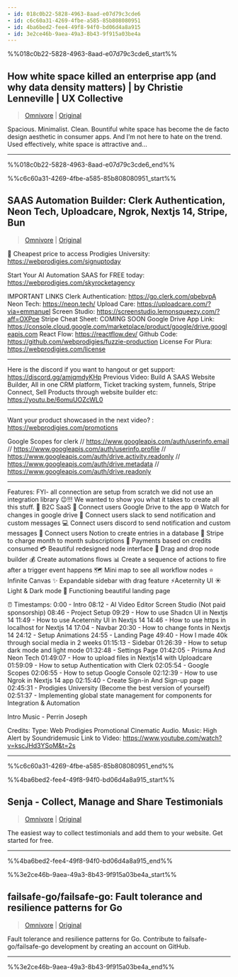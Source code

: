 ```yaml
---
- id: 018c0b22-5828-4963-8aad-e07d79c3cde6
- id: c6c60a31-4269-4fbe-a585-85b808080951
- id: 4ba6bed2-fee4-49f8-94f0-bd06d4a8a915
- id: 3e2ce46b-9aea-49a3-8b43-9f915a03be4a
---
```


%%018c0b22-5828-4963-8aad-e07d79c3cde6_start%%
## How white space killed an enterprise app (and why data density matters) | by Christie Lenneville | UX Collective
> [Omnivore](https://omnivore.app/me/how-white-space-killed-an-enterprise-app-and-why-data-density-ma-18e94878f04)  |  [Original](https://uxdesign.cc/how-white-space-killed-an-enterprise-app-and-why-data-density-matters-b3afad6a5f2a)

Spacious. Minimalist. Clean. Bountiful white space has become the de facto design aesthetic in consumer apps. And I’m not here to hate on the trend. Used effectively, white space is attractive and…


---
%%018c0b22-5828-4963-8aad-e07d79c3cde6_end%%

%%c6c60a31-4269-4fbe-a585-85b808080951_start%%
## SAAS Automation Builder: Clerk Authentication, Neon Tech, Uploadcare, Ngrok, Nextjs 14, Stripe, Bun
> [Omnivore](https://omnivore.app/me/https-www-youtube-com-watch-v-xk-ox-nl-hjp-6-m-18e8be89e55)  |  [Original](https://www.youtube.com/watch?v=XkOXNlHJP6M)

🎁 Cheapest price to access Prodigies University: https://webprodigies.com/signuptoday

Start Your AI Automation SAAS for FREE today: https://webprodigies.com/skyrocketagency

IMPORTANT LINKS
Clerk Authentication: https://go.clerk.com/qbebvpA
Neon Tech: https://neon.tech/
Upload Care: https://uploadcare.com/?via=emmanuel
Screen Studio: https://screenstudio.lemonsqueezy.com/?aff=OXPpe
Stripe Cheat Sheet: COMING SOON
Google Drive App Link: https://console.cloud.google.com/marketplace/product/google/drive.googleapis.com
React Flow: https://reactflow.dev/
Github Code: https://github.com/webprodigies/fuzzie-production
License For Plura: https://webprodigies.com/license
____________________________________________
Here is the discord if you want to hangout or get support:  https://discord.gg/amjqmdyKHp
Previous Video: Build A SAAS Website Builder, All in one CRM platform, Ticket tracking system, funnels, Stripe Connect, Sell Products through website builder etc: https://youtu.be/6omuUOZcWL0
____________________________________________

Want your product showcased in the next video? : https://webprodigies.com/promotions

Google Scopes for clerk
// https://www.googleapis.com/auth/userinfo.email
// https://www.googleapis.com/auth/userinfo.profile
// https://www.googleapis.com/auth/drive.activity.readonly
// https://www.googleapis.com/auth/drive.metadata
// https://www.googleapis.com/auth/drive.readonly

____________________________________________

Features:
FYI- all connection are setup from scratch we did not use an integration library 😉!!!
We wanted to show you what it takes to create all this stuff.
🤯 B2C SaaS
🏢 Connect users Google Drive to the app
🌐 Watch for changes in google drive
🚀 Connect users slack to send notification and custom messages
💻 Connect users discord to send notification and custom messages
🔄 Connect users Notion to create entries in a database
🛒 Stripe to charge month to month subscriptions 
🔐 Payments based on credits consumed
💳 Beautiful redesigned node interface
🚨 Drag and drop node builder
💰 Create automations flows
📊 Create a sequence of actions to fire after a trigger event happens
🗺️ Mini map to see all workflow nodes
⭐️ Infinite Canvas
✨ Expandable sidebar with drag feature
⚡️Aceternity UI
☀️ Light & Dark mode
📄 Functioning beautiful landing page


⏰ Timestamps:
0:00 - Intro
08:12 - AI Video Editor Screen Studio (Not paid sponsorship)
08:46 - Project Setup
09:29 - How to use Shadcn UI in Nextjs 14
11:49 - How to use Aceternity UI in Nextjs 14
14:46 - How to use https in localhost for Nextjs 14
17:04 - Navbar
20:30 - How to change fonts in Nextjs 14
24:12 - Setup Animations
24:55 - Landing Page
49:40 - How I made 40k through social media in 2 weeks
01:15:13 - Sidebar
01:26:39 - How to setup dark mode and light mode
01:32:48 - Settings Page
01:42:05 - Prisma And Neon Tech
01:49:07 - How to upload files in Nextjs14 with Uploadcare
01:59:09 - How to setup Authentication with Clerk
02:05:54 - Google Scopes
02:06:55 - How to setup Google Console
02:12:39 - How to use Ngrok in Nextjs 14 app
02:15:40 - Create Sign-in And Sign-up page
02:45:31 - Prodigies University (Become the best version of yourself)
02:51:37 - Implementing global state management for components for Integration & Automation

Intro Music - Perrin Joseph

Credits:
Type: Web Prodigies Promotional Cinematic Audio.
Music: High Alert by Soundridemusic
Link to Video:  https://www.youtube.com/watch?v=kscJHd3YSoM&t=2s


---
%%c6c60a31-4269-4fbe-a585-85b808080951_end%%

%%4ba6bed2-fee4-49f8-94f0-bd06d4a8a915_start%%
## Senja - Collect, Manage and Share Testimonials
> [Omnivore](https://omnivore.app/me/senja-collect-manage-and-share-testimonials-18e7b96a643)  |  [Original](https://senja.io)

The easiest way to collect testimonials and add them to your website. Get started for free.


---
%%4ba6bed2-fee4-49f8-94f0-bd06d4a8a915_end%%

%%3e2ce46b-9aea-49a3-8b43-9f915a03be4a_start%%
## failsafe-go/failsafe-go: Fault tolerance and resilience patterns for Go
> [Omnivore](https://omnivore.app/me/failsafe-go-failsafe-go-fault-tolerance-and-resilience-patterns--18e7a8c36ab)  |  [Original](https://github.com/failsafe-go/failsafe-go)

Fault tolerance and resilience patterns for Go. Contribute to failsafe-go/failsafe-go development by creating an account on GitHub.


---
%%3e2ce46b-9aea-49a3-8b43-9f915a03be4a_end%%